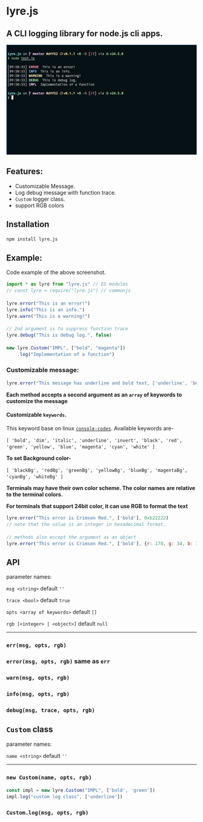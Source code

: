 # lyre.js
## A CLI logging library for node.js cli apps.

![screenshot](./assets/screenshot.png)

## Features:
* Customizable Message.
* Log debug message with function trace.
* `Custom` logger class.
* support RGB colors

## Installation
```bash
npm install lyre.js
```


## Example:
Code example of the above screenshot.
```js
import * as lyre from "lyre.js" // ES modules
// const lyre = require("lyre.js") // commonjs

lyre.error("This is an error!")
lyre.info("This is an info.")
lyre.warn("This is a warning!")

// 2nd argument is to suppress function trace
lyre.debug("This is debug log.", false) 

new lyre.Custom("IMPL", ["bold", "magenta"])
    .log("Implementation of a function")
```


### Customizable message:

```js
lyre.error("This message has underline and bold text, ['underline', 'bold'])
```

**Each method accepts a second argument as an `array` of keywords to customize the message**

#### Customizable `keywords`.
This keyword base on linux [`console-codes`](https://man7.org/linux/man-pages/man4/console_codes.4.html). Available keywords are-

`[ 'bold', 'dim', 'italic', 'underline', 'invert', 'black', 'red', 'green', 'yellow', 'blue', 'magenta', 'cyan', 'white' ]`

**To set Background color-**

`[ 'blackBg', 'redBg', 'greenBg', 'yellowBg', 'blueBg', 'magentaBg', 'cyanBg', 'whiteBg' ]`

**Terminals may have their own color scheme. The color names are relative to the terminal colors.**

**For terminals that support 24bit color, it can use RGB to format the text**

```js
lyre.error("This error is Crimson Red.", ['bold'], 0xb22222)
// note that the value is an integer in hexadecimal format.

// methods also eccept the argument as an object
lyre.error("This error is Crimson Red.", ['bold'], {r: 178, g: 34, b: 34})
```

## API
parameter names:

`msg <string>` default `''`

`trace <bool>` default `true`

`opts <array of keywords>` default `[]`

`rgb [<integer> | <object>]` default `null`
___

### `err(msg, opts, rgb)`
### `error(msg, opts, rgb)` same as `err`
### `warn(msg, opts, rgb)`
### `info(msg, opts, rgb)`
### `debug(msg, trace, opts, rgb)`

## `Custom` class
parameter names:

`name <string>` default `''`
___
### `new Custom(name, opts, rgb)`
```js
const impl = new lyre.Custom("IMPL", ['bold', 'green'])
impl.log("custom log class", ['underline'])
```

### `Custom.log(msg, opts, rgb)`
